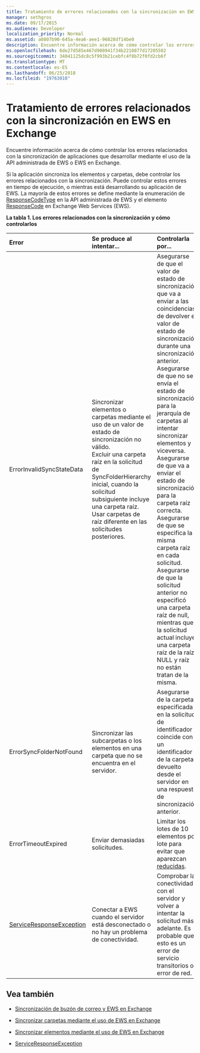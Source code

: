 ```yaml
---
title: Tratamiento de errores relacionados con la sincronización en EWS en Exchange
manager: sethgros
ms.date: 09/17/2015
ms.audience: Developer
localization_priority: Normal
ms.assetid: a0807b90-645a-4ea6-aee1-96828df14be0
description: Encuentre información acerca de cómo controlar los errores relacionados con la sincronización de aplicaciones que desarrollar mediante el uso de la API administrada de EWS o EWS en Exchange.
ms.openlocfilehash: 6de27d585e467d900941f34b2210877d17205502
ms.sourcegitcommit: 34041125dc8c5f993b21cebfc4f8b72f0fd2cb6f
ms.translationtype: MT
ms.contentlocale: es-ES
ms.lasthandoff: 06/25/2018
ms.locfileid: "19763010"
---
```

# <a name="handling-synchronization-related-errors-in-ews-in-exchange"></a>Tratamiento de errores relacionados con la sincronización en EWS en Exchange

Encuentre información acerca de cómo controlar los errores relacionados con la sincronización de aplicaciones que desarrollar mediante el uso de la API administrada de EWS o EWS en Exchange.
  
Si la aplicación sincroniza los elementos y carpetas, debe controlar los errores relacionados con la sincronización. Puede controlar estos errores en tiempo de ejecución, o mientras está desarrollando su aplicación de EWS. La mayoría de estos errores se define mediante la enumeración de [ResponseCodeType](http://msdn.microsoft.com/en-us/library/exchangewebservices.responsecodetype%28v=exchg.80%29.aspx) en la API administrada de EWS y el elemento [ResponseCode](http://msdn.microsoft.com/en-us/library/aa580757%28v=exchg.150%29.aspx) en Exchange Web Services (EWS). 
  
**La tabla 1. Los errores relacionados con la sincronización y cómo controlarlos**

|**Error**|**Se produce al intentar...**|**Controlarla por...**|
|:-----|:-----|:-----|
|ErrorInvalidSyncStateData  <br/> | Sincronizar elementos o carpetas mediante el uso de un valor de estado de sincronización no válido.  <br/>  Excluir una carpeta raíz en la solicitud de SyncFolderHierarchy inicial, cuando la solicitud subsiguiente incluye una carpeta raíz.  <br/>  Usar carpetas de raíz diferente en las solicitudes posteriores.  <br/> | Asegurarse de que el valor de estado de sincronización que va a enviar a las coincidencias de devolver el valor de estado de sincronización durante una sincronización anterior.  <br/>  Asegurarse de que no se envía el estado de sincronización para la jerarquía de carpetas al intentar sincronizar elementos y viceversa.  <br/>  Asegurarse de que va a enviar el estado de sincronización para la carpeta raíz correcta.  <br/>  Asegurarse de que se especifica la misma carpeta raíz en cada solicitud.  <br/>  Asegurarse de que la solicitud anterior no especificó una carpeta raíz de null, mientras que la solicitud actual incluye una carpeta raíz de la raíz. NULL y raíz no están tratan de la misma.  <br/> |
|ErrorSyncFolderNotFound  <br/> |Sincronizar las subcarpetas o los elementos en una carpeta que no se encuentra en el servidor.  <br/> |Asegurarse de la carpeta especificada en la solicitud de identificador coincide con un identificador de la carpeta devuelto desde el servidor en una respuesta de sincronización anterior.  <br/> |
|ErrorTimeoutExpired  <br/> |Enviar demasiadas solicitudes.  <br/> |Limitar los lotes de 10 elementos por lote para evitar que aparezcan [reducidas](ews-throttling-in-exchange.md).  <br/> |
|[ServiceResponseException](http://msdn.microsoft.com/en-us/library/microsoft.exchange.webservices.data.serviceresponseexception%28v=exchg.80%29.aspx) <br/> |Conectar a EWS cuando el servidor está desconectado o no hay un problema de conectividad.  <br/> |Comprobar la conectividad con el servidor y volver a intentar la solicitud más adelante. Es probable que esto es un error de servicio transitorios o error de red.  <br/> |
   
## <a name="see-also"></a>Vea también


- [Sincronización de buzón de correo y EWS en Exchange](mailbox-synchronization-and-ews-in-exchange.md)
    
- [Sincronizar carpetas mediante el uso de EWS en Exchange](how-to-synchronize-folders-by-using-ews-in-exchange.md)
    
- [Sincronizar elementos mediante el uso de EWS en Exchange](how-to-synchronize-items-by-using-ews-in-exchange.md)
    
- [ServiceResponseException](http://msdn.microsoft.com/en-us/library/microsoft.exchange.webservices.data.serviceresponseexception%28v=exchg.80%29.aspx)
    

